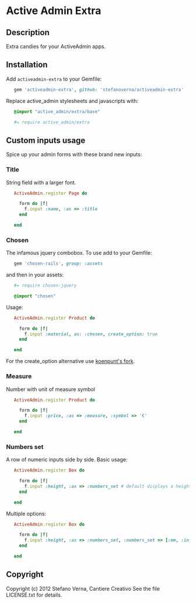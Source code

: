 # Active Admin Extra

## Description

Extra candies for your ActiveAdmin apps.

## Installation

Add `activeadmin-extra` to your Gemfile:

```ruby
   gem 'activeadmin-extra', github: 'stefanoverna/activeadmin-extra'
```

Replace active_admin stylesheets and javascripts with:

```sass
   @import "active_admin/extra/base"
```

```coffee
   #= require active_admin/extra
```


## Custom inputs usage

Spice up your admin forms with these brand new inputs:

### Title

String field with a larger font.

```ruby
   ActiveAdmin.register Page do

     form do |f|
       f.input :name, :as => :title
     end

   end
```


### Chosen

The infamous jquery combobox. To use add to your Gemfile:

```ruby
   gem 'chosen-rails', group: :assets
```

and then in your assets:

```coffee
   #= require chosen-jquery
```

```sass
   @import "chosen"
```

Usage:

```ruby
   ActiveAdmin.register Product do

     form do |f|
       f.input :material, as: :chosen, create_option: true
     end

   end
```

For the create_option alternative use [koenpunt's fork](https://github.com/koenpunt/chosen).


### Measure

Number with unit of measure symbol

```ruby
   ActiveAdmin.register Product do

     form do |f|
       f.input :price, :as => :measure, :symbol => '€'
     end

   end
```


### Numbers set

A row of numeric inputs side by side. Basic usage:

```ruby
   ActiveAdmin.register Box do

     form do |f|
       f.input :height, :as => :numbers_set # default displays a height_min and a height_max field
     end

   end
```

Multiple options:

```ruby
   ActiveAdmin.register Box do

     form do |f|
       f.input :height, :as => :numbers_set, :numbers_set => [:mm, :in, :ft]
     end

   end
```

## Copyright

Copyright (c) 2012 Stefano Verna, Cantiere Creativo
See the file LICENSE.txt for details.
